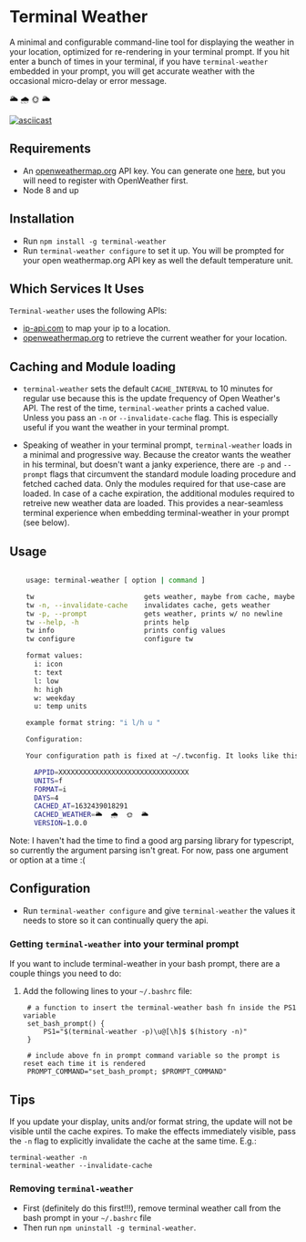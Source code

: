 # Terminal Weather

A minimal and configurable command-line tool for displaying the weather in your location, optimized for re-rendering in your terminal prompt. If you hit enter a bunch of times in your terminal, if you have `terminal-weather` embedded in your prompt, you will get accurate weather with the occasional micro-delay or error message.

🌥 🌧 🌞 🌥

[![asciicast](https://asciinema.org/a/14.png)](https://asciinema.org/a/14)


## Requirements

+ An [openweathermap.org](http://openweathermap.org) API key. You can generate one [here](https://home.openweathermap.org/api_keys), but you will need to register with OpenWeather first.
+ Node 8 and up

## Installation

+ Run `npm install -g terminal-weather`
+ Run `terminal-weather configure` to set it up. You will be prompted for your open weathermap.org API key as well the default temperature unit.

## Which Services It Uses

`Terminal-weather` uses the following APIs:

+ [ip-api.com](http://ip-api.com) to map your ip to a location.
+ [openweathermap.org](http://openweathermap.org) to retrieve the current weather for your location.

## Caching and Module loading

+ `terminal-weather` sets the default `CACHE_INTERVAL` to 10 minutes for regular use because this is the update frequency of Open Weather's API. The rest of the time, `terminal-weather` prints a cached value.  Unless you pass an `-n` or `--invalidate-cache` flag. This is especially useful if you want the weather in your terminal prompt. 

+ Speaking of weather in your terminal prompt, `terminal-weather` loads in a minimal and progressive way. Because the creator wants the weather in his terminal, but doesn't want a janky experience, there are `-p` and `--prompt` flags that circumvent the standard module loading procedure and fetched cached data. Only the modules required for that use-case are loaded.  In case of a cache expiration, the additional modules required to retreive new weather data are loaded. This provides a near-seamless terminal experience when embedding terminal-weather in your prompt (see below). 

## Usage

````bash

    usage: terminal-weather [ option | command ]

    tw                           gets weather, maybe from cache, maybe from owm
    tw -n, --invalidate-cache    invalidates cache, gets weather
    tw -p, --prompt              gets weather, prints w/ no newline
    tw --help, -h                prints help
    tw info                      prints config values
    tw configure                 configure tw

    format values:
      i: icon
      t: text
      l: low
      h: high
      w: weekday
      u: temp units

    example format string: "i l/h u "

    Configuration:

    Your configuration path is fixed at ~/.twconfig. It looks like this:

      APPID=XXXXXXXXXXXXXXXXXXXXXXXXXXXXXXXX
      UNITS=f
      FORMAT=i
      DAYS=4
      CACHED_AT=1632439018291
      CACHED_WEATHER=🌥  🌧  🌞  🌥
      VERSION=1.0.0

````

Note: I haven't had the time to find a good arg parsing library for typescript, so currently the argument parsing isn't great.  For now, pass one argument or option at a time :(

## Configuration

+ Run `terminal-weather configure` and give `terminal-weather` the values it needs to store so it can continually query the api.

### Getting `terminal-weather` into your terminal prompt

If you want to include terminal-weather in your bash prompt, there are a couple things you need to do:

1. Add the following lines to your `~/.bashrc` file:

        # a function to insert the terminal-weather bash fn inside the PS1 variable
        set_bash_prompt() {
            PS1="$(terminal-weather -p)\u@[\h]$ $(history -n)"
        }

        # include above fn in prompt command variable so the prompt is reset each time it is rendered
        PROMPT_COMMAND="set_bash_prompt; $PROMPT_COMMAND"

## Tips

If you update your display, units and/or format string, the update will not be visible until the cache expires. To make the effects immediately visible, pass the `-n` flag to explicitly invalidate the cache at the same time. E.g.: 

    terminal-weather -n
    terminal-weather --invalidate-cache

### Removing `terminal-weather` 

+ First (definitely do this first!!!), remove terminal weather call from the bash prompt in your `~/.bashrc` file 
+ Then run `npm uninstall -g terminal-weather`.
